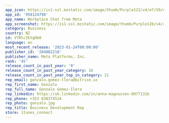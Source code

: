 ```yaml
---
app_icon: https://is1-ssl.mzstatic.com/image/thumb/Purple122/v4/e7/59/e5/e759e551-0c2b-792a-9de7-4fd84b92ca37/Icon-0-0-1x_U007emarketing-0-7-0-85-220.png/1024x1024bb.png
app_id: '958124798'
app_name: Workplace Chat from Meta
app_screenshot: https://is1-ssl.mzstatic.com/image/thumb/Purple126/v4/a7/0b/ff/a70bff5d-0f86-4979-1cc6-2bba1771e90a/6f7eb201-9fb7-4896-8aff-a370269e8ad7_iOS_iPhone_6.5inch_01.png/1242x2688bb.png
category: Business
country: NZ
id: V7HlcZkYgHb0
language: en
most_recent_release: '2023-01-24T00:00:00'
publisher_id: '284882218'
publisher_name: Meta Platforms, Inc.
rank: '45'
release_count_in_past_year: '0'
release_count_in_past_year_category: 16
release_count_in_past_year_top_in_category: 21
rep_email: gonzalo.gomez-llera@bitrise.io
rep_first_name: Gonzalo
rep_full_name: Gonzalo Gomez-Ilera
rep_linkedin: https://uk.linkedin.com/in/anna-magnussen-0977131b
rep_phone: +353 838374524
rep_photo: gonzalo.jpg
rep_title: Business Development Rep
store: itunes_connect
---
```

